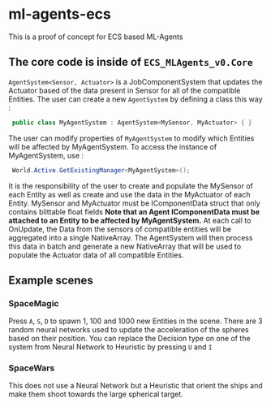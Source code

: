 # ml-agents-ecs

This is a proof of concept for ECS based ML-Agents

## The core code is inside of `ECS_MLAgents_v0.Core`

`AgentSystem<Sensor, Actuator>` is a JobComponentSystem that updates the Actuator based of the data present in Sensor for all of the compatible Entities. The user can create a new `AgentSystem` by defining a class this way :

```csharp
 public class MyAgentSystem : AgentSystem<MySensor, MyActuator> { }
```

The user can modify properties of `MyAgentSystem` to modify which Entities will be affected by MyAgentSystem.
To access the instance of MyAgentSystem, use :

```csharp
 World.Active.GetExistingManager<MyAgentSystem>(); 
```

It is the responsibility of the user to create and populate the MySensor of each Entity as well as create and use the data in the MyActuator of each Entity. MySensor and MyActuator must be IComponentData struct that only contains blittable float fields
__Note that an Agent IComponentData must be attached to an Entity to be affected by MyAgentSystem.__
     At each call to OnUpdate, the Data from the sensors of compatible entities will be aggregated into a single NativeArray<float>. The AgentSystem will then process this data in batch and generate a new NativeArray<float> that will be used to populate the Actuator data of all compatible Entities.
    
## Example scenes

### SpaceMagic

Press `A`, `S`, `D` to spawn 1, 100 and 1000 new Entities in the scene.
There are 3 random neural networks used to update the acceleration of the spheres based on their position. You can replace the Decision type on one of the system from Neural Network to Heuristic by pressing `U` and `I`

### SpaceWars
This does not use a Neural Network but a Heuristic that orient the ships and make them shoot towards the large spherical target.
     

